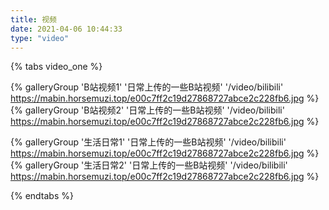 ```yaml
---
title: 视频
date: 2021-04-06 10:44:33
type: "video" 
---
```



{% tabs video_one %}

<!-- tab B站视频@fas fa-earlybirds -->
<div class="gallery-group-main">

{% galleryGroup 'B站视频1' '日常上传的一些B站视频' '/video/bilibili' https://mabin.horsemuzi.top/e00c7ff2c19d27868727abce2c228fb6.jpg %}
{% galleryGroup 'B站视频2' '日常上传的一些B站视频' '/video/bilibili' https://mabin.horsemuzi.top/e00c7ff2c19d27868727abce2c228fb6.jpg %}

</div>
<!-- endtab -->

<!-- tab 生活日常@fas fa-biohazard -->
<div class="gallery-group-main">

{% galleryGroup '生活日常1' '日常上传的一些B站视频' '/video/bilibili' https://mabin.horsemuzi.top/e00c7ff2c19d27868727abce2c228fb6.jpg %}
{% galleryGroup '生活日常2' '日常上传的一些B站视频' '/video/bilibili' https://mabin.horsemuzi.top/e00c7ff2c19d27868727abce2c228fb6.jpg %}

</div>
<!-- endtab -->

{% endtabs %}

